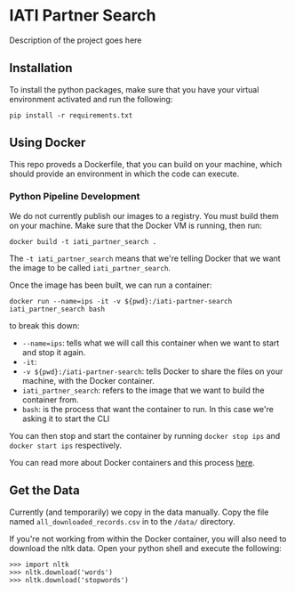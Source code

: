 # IATI Partner Search
 Description of the project goes here

## Installation
To install the python packages, make sure that you have your virtual environment activated and run the following:

```{powershell}
pip install -r requirements.txt
```

## Using Docker
This repo proveds a Dockerfile, that you can build on your machine, which should provide an environment in which the code can execute.

### Python Pipeline Development
We do not currently publish our images to a registry. You must build them on your machine. Make sure that the Docker VM is running, then run:
```{powershell}
docker build -t iati_partner_search .
```
The `-t iati_partner_search` means that we're telling Docker that we want the image to be called `iati_partner_search`.

Once the image has been built, we can run a container:
```{powershell}
docker run --name=ips -it -v ${pwd}:/iati-partner-search iati_partner_search bash
```
to break this down:

- `--name=ips`: tells what we will call this container when we want to start and stop it again.
- `-it`: 
- `-v ${pwd}:/iati-partner-search`: tells Docker to share the files on your machine, with the Docker container.
- `iati_partner_search`: refers to the image that we want to build the container from.
- `bash`: is the process that want the container to run. In this case we're asking it to start the CLI

You can then stop and start the container by running `docker stop ips` and `docker start ips` respectively.

You can read more about Docker containers and this process [here](https://docs.docker.com/).

## Get the Data
Currently (and temporarily) we copy in the data manually. Copy the file named `all_downloaded_records.csv` in to the `/data/` directory.

If you're not working from within the Docker container, you will also need to download the nltk data. Open your python shell and execute the following:

```{python}
>>> import nltk
>>> nltk.download('words')
>>> nltk.download('stopwords')
```